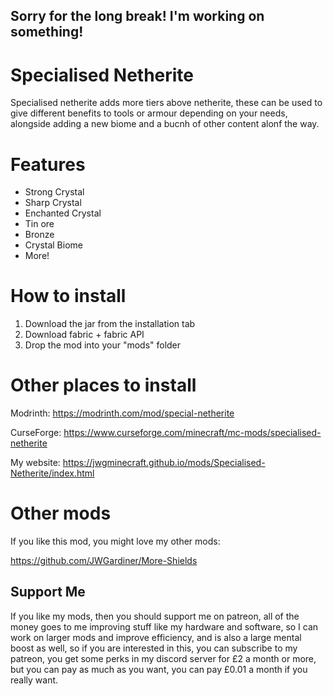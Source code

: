 ## Sorry for the long break! I'm working on something!

# Specialised Netherite

Specialised netherite adds more tiers above netherite, these can be used to give different benefits to tools or armour depending on your needs, alongside adding a new biome and a bucnh of other content alonf the way.

# Features

- Strong Crystal
- Sharp Crystal
- Enchanted Crystal
- Tin ore
- Bronze
- Crystal Biome
- More!

# How to install

1. Download the jar from the installation tab
2. Download fabric + fabric API
3. Drop the mod into your "mods" folder

# Other places to install

Modrinth: https://modrinth.com/mod/special-netherite

CurseForge: https://www.curseforge.com/minecraft/mc-mods/specialised-netherite

My website: https://jwgminecraft.github.io/mods/Specialised-Netherite/index.html

# Other mods

If you like this mod, you might love my other mods:

https://github.com/JWGardiner/More-Shields

## Support Me

If you like my mods, then you should support me on patreon, all of the money goes to me improving stuff like my hardware and software, so I can work on larger mods and improve efficiency, and is also a large mental boost as well, so if you are interested in this, you can subscribe to my patreon, you get some perks in my discord server for £2 a month or more, but you can pay as much as you want, you can pay £0.01 a month if you really want.
